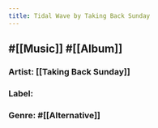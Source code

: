 ```yaml
---
title: Tidal Wave by Taking Back Sunday
---
```


## #[[Music]] #[[Album]]
### Artist: [[Taking Back Sunday]]

### Label:

### Genre: #[[Alternative]]
